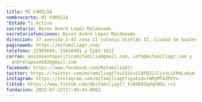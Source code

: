 ```yaml
---
title: MI FAMILIA
nombrecorto: MI FAMILIA
"Estado ": Activo
secretario: Byron André López Maldonado
secretariofunciones: Byron André López Maldonado
direccion: 37 avenida 2-43 zona 11 colonia Utatlán II, Ciudad de Guatemala
paginaweb: https://mifamiliagt.com/
telefono: 22983649, 55810401 y 5203-1622
correo: movimientopoliticomifamilia@gmail.com, info@mifamiliagt.com y
  andrelopezm502@gmail.com
facebook: https://www.facebook.com/MiFamiliaGt/
twitter: https://twitter.com/mifamiliagt?s=21&t=LCBfB32Jljv3LiFPmLuKyA
instagram: https://instagram.com/mifamiliagt?igshid=YmMyMTA2M2Y=
tiktok: https://www.tiktok.com/@mifamiliagt?_t=8XR8ZqdqFBG&_r=1
fundacion: 2022-07-22T17:49:44.086Z
---
```


